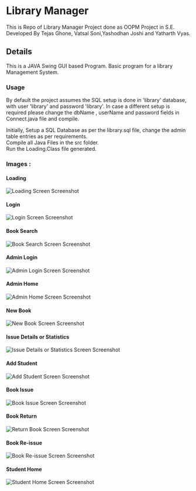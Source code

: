 # Library Manager

This is Repo of Library Manager Project done as OOPM Project in S.E.  
Developed By Tejas Ghone, Vatsal Soni,Yashodhan Joshi and Yatharth Vyas.

## Details

This is a JAVA Swing GUI based Program.
Basic program for a library Management System.

###  Usage
By default the project assumes the SQL setup is done in 'library' database, with user 'library' and password 'library'.
In case a different setup is required please change the dbName , userName and password fields in Connect.java file and compile.  

Initially, Setup a SQL Database as per the library.sql file, change the admin table entries as per requirements.   
Compile all Java Files in the src folder.  
Run the Loading.Class file generated.  

### Images :

#### Loading 
<img src = "./Readme_Img/Loading.png" alt ="Loading Screen Screenshot" />

#### Login 
<img src = "./Readme_Img/Login.png" alt ="Login Screen Screenshot" />

#### Book Search 
<img src = "./Readme_Img/BookSearch.png" alt ="Book Search Screen Screenshot" />


#### Admin Login 
<img src = "./Readme_Img/AdminLogin.png" alt ="Admin Login Screen Screenshot" />


#### Admin Home 
<img src = "./Readme_Img/AdminHome.png" alt ="Admin Home Screen Screenshot" />

#### New Book 
<img src = "./Readme_Img/NewBook.png" alt ="New Book Screen Screenshot" />

#### Issue Details or Statistics
<img src = "./Readme_Img/IssueDetails.png" alt ="Issue Details or Statistics Screen Screenshot" />

#### Add Student 
<img src = "./Readme_Img/AddStudent.png" alt ="Add Student Screen Screenshot" />

#### Book Issue 
<img src = "./Readme_Img/IssueBook.png" alt ="Book Issue Screen Screenshot" />

#### Book Return 
<img src = "./Readme_Img/BookReturn.png" alt ="Return Book Screen Screenshot" />

#### Book Re-issue 
<img src = "./Readme_Img/ReissueBook.png" alt ="Book Re-issue Screen Screenshot" />

#### Student Home 
<img src = "./Readme_Img/StudentHome.png" alt ="Student Home Screen Screenshot" />













